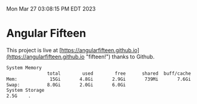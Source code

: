 Mon Mar 27 03:08:15 PM EDT 2023

# Angular Fifteen


This project is live at [https://angularfifteen.github.io](https://angularfifteen.github.io "fifteen!") thanks to Github.

```bash
System Memory
               total        used        free      shared  buff/cache   available
Mem:            15Gi       4.8Gi       2.9Gi       739Mi       7.6Gi       9.5Gi
Swap:          8.0Gi       2.0Gi       6.0Gi
System Storage
2.5G	.
```
```bash
